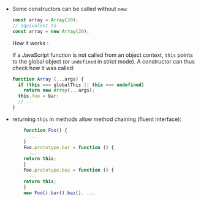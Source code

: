
* Some constructors can be called without `new`:
  ```javascript
  const array = Array(20);
  // equivalent to
  const array = new Array(20);
  ```
  How it works :

  If a JavaScript function is not called from an object context, `this` points to the global object (or `undefined` in strict mode).
  A constructor can thus check how it was called:
  ```javascript
  function Array (...args) {
    if (this === globalThis || this === undefined)
      return new Array(...args);
    this.foo = bar;
    // ...
  }
  ```

* returning `this` in methods allow method chaining (fluent interface):
  ```javascript
      function Foo() {
        ...
      }
      Foo.prototype.bar = function () {
        ...
      return this;
      }
      Foo.prototype.baz = function () {
        ...
      return this;
      }
      new Foo().bar().baz(). ...
  ```
